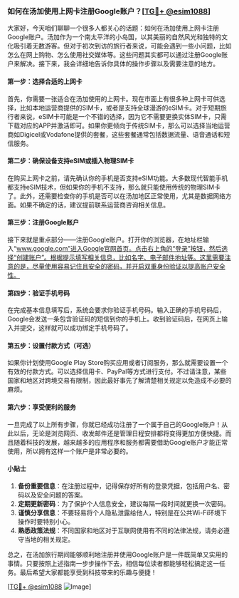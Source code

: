 ### 如何在汤加使用上网卡注册Google账户？[[TG💪+ @esim1088](https://t.me/s/esim1088)]

大家好，今天咱们聊聊一个很多人都关心的话题：如何在汤加使用上网卡注册Google账户。汤加作为一个南太平洋的小岛国，以其美丽的自然风光和独特的文化吸引着无数游客。但对于初次到访的旅行者来说，可能会遇到一些小问题，比如怎么在网上购物、怎么使用社交媒体等。这些问题其实都可以通过注册Google账户来解决。接下来，我会详细地告诉你具体的操作步骤以及需要注意的地方。

#### 第一步：选择合适的上网卡

首先，你需要一张适合在汤加使用的上网卡。现在市面上有很多种上网卡可供选择，比如本地运营商提供的SIM卡，或者是支持全球漫游的eSIM卡。对于短期旅行者来说，eSIM卡可能是一个不错的选择，因为它不需要更换实体SIM卡，只需下载对应的APP并激活即可。如果你更倾向于传统SIM卡，那么可以选择当地运营商如Digicel或Vodafone提供的套餐，这些套餐通常包括数据流量、语音通话和短信服务。

#### 第二步：确保设备支持eSIM或插入物理SIM卡

在购买上网卡之前，请先确认你的手机是否支持eSIM功能。大多数现代智能手机都支持eSIM技术，但如果你的手机不支持，那么就只能使用传统的物理SIM卡了。此外，还需要检查你的手机是否可以在汤加地区正常使用，尤其是数据网络方面。如果不确定的话，建议提前联系运营商咨询相关信息。

#### 第三步：注册Google账户

接下来就是重点部分——注册Google账户。打开你的浏览器，在地址栏输入“www.google.com”进入Google官网首页。点击右上角的“登录”按钮，然后选择“创建账户”。根据提示填写相关信息，比如名字、电子邮件地址等。这里需要注意的是，尽量使用容易记住且安全的密码，并开启双重身份验证以提高账户安全性。

#### 第四步：验证手机号码

在完成基本信息填写后，系统会要求你验证手机号码。输入正确的手机号码后，Google会发送一条包含验证码的短信到你的手机上。收到验证码后，在网页上输入并提交，这样就可以成功绑定手机号码了。

#### 第五步：设置付款方式（可选）

如果你计划使用Google Play Store购买应用或者订阅服务，那么就需要设置一个有效的付款方式。可以选择信用卡、PayPal等方式进行支付。不过请注意，某些国家和地区对跨境交易有限制，因此最好事先了解清楚相关规定以免造成不必要的麻烦。

#### 第六步：享受便利的服务

一旦完成了以上所有步骤，你就已经成功注册了一个属于自己的Google账户！从此以后，无论是浏览网页、收发邮件还是管理日程安排都将变得更加方便快捷。而且随着科技的发展，越来越多的应用程序和服务都需要借助Google账户才能正常使用，所以拥有这样一个账户是非常必要的。

#### 小贴士

1. **备份重要信息**：在注册过程中，记得保存好所有的登录凭据，包括用户名、密码以及安全问题的答案。
2. **定期更新密码**：为了保护个人信息安全，建议每隔一段时间就更换一次密码。
3. **谨慎分享信息**：不要轻易将个人隐私泄露给他人，特别是在公共Wi-Fi环境下操作时要特别小心。
4. **熟悉政策法规**：不同国家和地区对于互联网使用有不同的法律法规，请务必遵守当地的相关规定。

总之，在汤加旅行期间能够顺利地注册并使用Google账户是一件既简单又实用的事情。只要按照上述指南一步步操作下去，相信每位读者都能够轻松搞定这一任务。最后希望大家都能享受到科技带来的乐趣与便捷！

[[TG💪+ @esim1088](https://t.me/s/esim1088) ![Image](https://i.postimg.cc/4NQfJmqS/Snipaste-2025-05-13-00-14-12.png)]